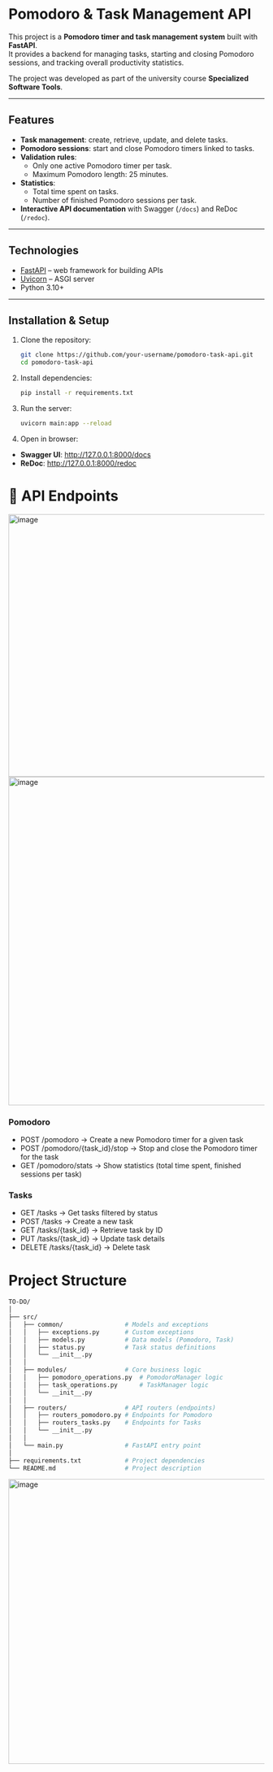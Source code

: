 # Pomodoro & Task Management API

This project is a **Pomodoro timer and task management system** built with **FastAPI**.  
It provides a backend for managing tasks, starting and closing Pomodoro sessions, and tracking overall productivity statistics.  

The project was developed as part of the university course **Specialized Software Tools**.

---

## Features

- **Task management**: create, retrieve, update, and delete tasks.  
- **Pomodoro sessions**: start and close Pomodoro timers linked to tasks.  
- **Validation rules**:
  - Only one active Pomodoro timer per task.
  - Maximum Pomodoro length: 25 minutes.
- **Statistics**:
  - Total time spent on tasks.
  - Number of finished Pomodoro sessions per task.
- **Interactive API documentation** with Swagger (`/docs`) and ReDoc (`/redoc`).  

---

## Technologies

- [FastAPI](https://fastapi.tiangolo.com/) – web framework for building APIs  
- [Uvicorn](https://www.uvicorn.org/) – ASGI server  
- Python 3.10+  

---

## Installation & Setup

1. Clone the repository:
   ```bash
   git clone https://github.com/your-username/pomodoro-task-api.git
   cd pomodoro-task-api

2. Install dependencies:
   ```bash
   pip install -r requirements.txt

3. Run the server:
   ```bash
   uvicorn main:app --reload
   ```  

4. Open in browser:
- **Swagger UI**: http://127.0.0.1:8000/docs
- **ReDoc**: http://127.0.0.1:8000/redoc

# 📌 API Endpoints
<img width="1483" height="517" alt="image" src="https://github.com/user-attachments/assets/07a126a5-7556-4541-8ddf-5938b531a18e" />
<img width="1478" height="647" alt="image" src="https://github.com/user-attachments/assets/be732179-2e40-4e30-a30b-a4abb62fd9fd" />

### Pomodoro
  - POST /pomodoro → Create a new Pomodoro timer for a given task
  - POST /pomodoro/{task_id}/stop → Stop and close the Pomodoro timer for the task
  - GET /pomodoro/stats → Show statistics (total time spent, finished sessions per task)
### Tasks
  - GET /tasks → Get tasks filtered by status
  - POST /tasks → Create a new task
  - GET /tasks/{task_id} → Retrieve task by ID
  - PUT /tasks/{task_id} → Update task details
  - DELETE /tasks/{task_id} → Delete task

# Project Structure
  ```bash
  TO-DO/
  │
  ├── src/
  │   ├── common/                 # Models and exceptions
  │   │   ├── exceptions.py       # Custom exceptions
  │   │   ├── models.py           # Data models (Pomodoro, Task)
  │   │   ├── status.py           # Task status definitions
  │   │   └── __init__.py
  │   │
  │   ├── modules/                # Core business logic
  │   │   ├── pomodoro_operations.py  # PomodoroManager logic
  │   │   ├── task_operations.py      # TaskManager logic
  │   │   └── __init__.py
  │   │
  │   ├── routers/                # API routers (endpoints)
  │   │   ├── routers_pomodoro.py # Endpoints for Pomodoro
  │   │   ├── routers_tasks.py    # Endpoints for Tasks
  │   │   └── __init__.py
  │   │
  │   └── main.py                 # FastAPI entry point
  │
  ├── requirements.txt            # Project dependencies
  └── README.md                   # Project description
  ```
<img width="1463" height="561" alt="image" src="https://github.com/user-attachments/assets/5d0a9761-fab3-4c45-96c2-f1b398b255d0" />
